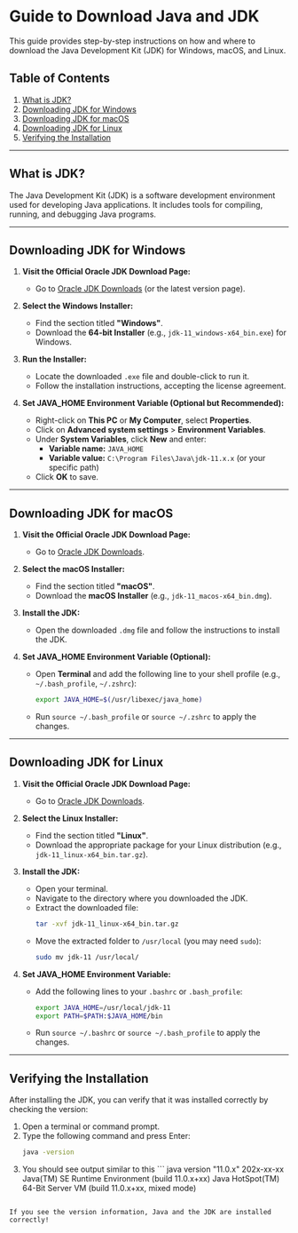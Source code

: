 # Guide to Download Java and JDK

This guide provides step-by-step instructions on how and where to download the Java Development Kit (JDK) for Windows, macOS, and Linux.

## Table of Contents
1. [What is JDK?](#what-is-jdk)
2. [Downloading JDK for Windows](#downloading-jdk-for-windows)
3. [Downloading JDK for macOS](#downloading-jdk-for-macos)
4. [Downloading JDK for Linux](#downloading-jdk-for-linux)
5. [Verifying the Installation](#verifying-the-installation)

---

## What is JDK?

The Java Development Kit (JDK) is a software development environment used for developing Java applications. It includes tools for compiling, running, and debugging Java programs.

---

## Downloading JDK for Windows

1. **Visit the Official Oracle JDK Download Page:**
   - Go to [Oracle JDK Downloads](https://www.oracle.com/java/technologies/javase-jdk11-downloads.html) (or the latest version page).

2. **Select the Windows Installer:**
   - Find the section titled **"Windows"**.
   - Download the **64-bit Installer** (e.g., `jdk-11_windows-x64_bin.exe`) for Windows.

3. **Run the Installer:**
   - Locate the downloaded `.exe` file and double-click to run it.
   - Follow the installation instructions, accepting the license agreement.

4. **Set JAVA_HOME Environment Variable (Optional but Recommended):**
   - Right-click on **This PC** or **My Computer**, select **Properties**.
   - Click on **Advanced system settings** > **Environment Variables**.
   - Under **System Variables**, click **New** and enter:
     - **Variable name:** `JAVA_HOME`
     - **Variable value:** `C:\Program Files\Java\jdk-11.x.x` (or your specific path)
   - Click **OK** to save.

---

## Downloading JDK for macOS

1. **Visit the Official Oracle JDK Download Page:**
   - Go to [Oracle JDK Downloads](https://www.oracle.com/java/technologies/javase-jdk11-downloads.html).

2. **Select the macOS Installer:**
   - Find the section titled **"macOS"**.
   - Download the **macOS Installer** (e.g., `jdk-11_macos-x64_bin.dmg`).

3. **Install the JDK:**
   - Open the downloaded `.dmg` file and follow the instructions to install the JDK.

4. **Set JAVA_HOME Environment Variable (Optional):**
   - Open **Terminal** and add the following line to your shell profile (e.g., `~/.bash_profile`, `~/.zshrc`):
     ```bash
     export JAVA_HOME=$(/usr/libexec/java_home)
     ```
   - Run `source ~/.bash_profile` or `source ~/.zshrc` to apply the changes.

---

## Downloading JDK for Linux

1. **Visit the Official Oracle JDK Download Page:**
   - Go to [Oracle JDK Downloads](https://www.oracle.com/java/technologies/javase-jdk11-downloads.html).

2. **Select the Linux Installer:**
   - Find the section titled **"Linux"**.
   - Download the appropriate package for your Linux distribution (e.g., `jdk-11_linux-x64_bin.tar.gz`).

3. **Install the JDK:**
   - Open your terminal.
   - Navigate to the directory where you downloaded the JDK.
   - Extract the downloaded file:
     ```bash
     tar -xvf jdk-11_linux-x64_bin.tar.gz
     ```
   - Move the extracted folder to `/usr/local` (you may need `sudo`):
     ```bash
     sudo mv jdk-11 /usr/local/
     ```

4. **Set JAVA_HOME Environment Variable:**
   - Add the following lines to your `.bashrc` or `.bash_profile`:
     ```bash
     export JAVA_HOME=/usr/local/jdk-11
     export PATH=$PATH:$JAVA_HOME/bin
     ```
   - Run `source ~/.bashrc` or `source ~/.bash_profile` to apply the changes.

---

## Verifying the Installation

After installing the JDK, you can verify that it was installed correctly by checking the version:

1. Open a terminal or command prompt.
2. Type the following command and press Enter:
   ```bash
   java -version
    ```
  3. You should see output similar to this
    ``` java version "11.0.x" 202x-xx-xx
Java(TM) SE Runtime Environment (build 11.0.x+xx)
Java HotSpot(TM) 64-Bit Server VM (build 11.0.x+xx, mixed mode)
```

If you see the version information, Java and the JDK are installed correctly!



